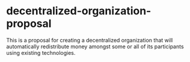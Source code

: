 decentralized-organization-proposal
===================================

This is a proposal for creating a decentralized organization that will automatically redistribute money amongst some or all of its participants using existing technologies.
